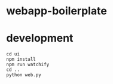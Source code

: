 # webapp-boilerplate

# development

```
cd ui
npm install
npm run watchify
cd ..
python web.py
```
